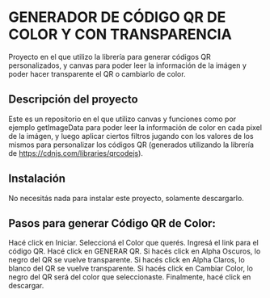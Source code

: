 # GENERADOR DE CÓDIGO QR DE COLOR Y CON TRANSPARENCIA
Proyecto en el que utilizo la librería para generar códigos QR personalizados, y canvas para poder leer la información de la imágen y poder hacer transparente el QR o cambiarlo de color.

## Descripción del proyecto
Este es un repositorio en el que utilizo canvas y funciones como por ejemplo getImageData para poder leer la información de color en cada pixel de la imágen, y luego aplicar ciertos filtros jugando con los valores de los mismos para personalizar los códigos QR (generados utilizando la librería de https://cdnjs.com/libraries/qrcodejs).

## Instalación
No necesitás nada para instalar este proyecto, solamente descargarlo.

## Pasos para generar Código QR de Color:
Hacé click en Iniciar.
Seleccioná el Color que querés.
Ingresá el link para el código QR.
Hacé click en GENERAR QR.
Si hacés click en Alpha Oscuros, lo negro del QR se vuelve transparente.
Si hacés click en Alpha Claros, lo blanco del QR se vuelve transparente.
Si hacés click en Cambiar Color, lo negro del QR será del color que seleccionaste.
Finalmente, hacé click en descargar.